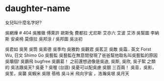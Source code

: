 daughter-name
=============

女兒叫什麼名字好?

吳網燁 # 404
吳雅徽
傅萊許
歐斯兔
費都拉
尤尼斯
艾亦六
艾波
艾沛
吳幫圖
李納斯
安桌椅
莫億拉
吳邦涂 / 吳邦圖
吳淡初

吳君如
吳笑
吳筒
吳索德
吳季均
吳雅鈞
吳觀君
吳茗芷
吳敵
吳霜.. 英文 Forst Wu, 日文 Shimo Go
吳藝監
吳藝監在無意間發現了爸爸幫他取名叫吳藝監的原因
吳壩個!
吳霸飛 bugfree
吳霸葛！
之前還想過像是吳迪, 吳斯, 吳欣, 吳子絮 之類的
吳法跟吳天?
吳憂 ?
吳喔 (台語)
吳憂可以配吳慮
吳銀 三百兩！
吳音，吳影，吳笙，吳襲
吳蝦米
吳限
蓓格
吳斗米
飛向宇宙 ，浩瀚吳垠
吳月天

